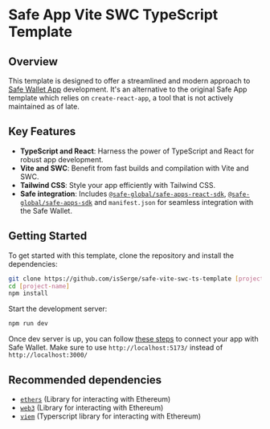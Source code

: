 # Safe App Vite SWC TypeScript Template

## Overview

This template is designed to offer a streamlined and modern approach to
[Safe Wallet App](https://docs.safe.global/getting-started/readme) development.
It's an alternative to the original Safe App template which relies on
`create-react-app`, a tool that is not actively maintained as of late.

## Key Features

- **TypeScript and React**: Harness the power of TypeScript and React for robust
  app development.
- **Vite and SWC**: Benefit from fast builds and compilation with Vite and SWC.
- **Tailwind CSS**: Style your app efficiently with Tailwind CSS.
- **Safe integration**: Includes
  [`@safe-global/safe-apps-react-sdk`](https://github.com/safe-global/safe-apps-sdk/tree/main/packages/safe-apps-react-sdk),
  [`@safe-global/safe-apps-sdk`](https://github.com/safe-global/safe-apps-sdk/tree/main)
  and `manifest.json` for seamless integration with the Safe Wallet.

## Getting Started

To get started with this template, clone the repository and install the
dependencies:

```bash
git clone https://github.com/isSerge/safe-vite-swc-ts-template [project-name]
cd [project-name]
npm install
```

Start the development server:

```bash
npm run dev
```

Once dev server is up, you can follow
[these steps](https://github.com/safe-global/safe-apps-sdk/blob/main/packages/cra-template-safe-app/template/README.md)
to connect your app with Safe Wallet. Make sure to use `http://localhost:5173/`
instead of `http://localhost:3000/`

## Recommended dependencies

- [`ethers`](https://github.com/ethers-io/ethers.js) (Library for interacting
  with Ethereum)
- [`web3`](https://github.com/ethereum/web3.js/) (Library for interacting with
  Ethereum)
- [`viem`](https://github.com/wagmi-dev/viem) (Typerscript library for
  interacting with Ethereum)
